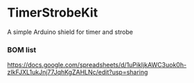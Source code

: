 # TimerStrobeKit
A simple Arduino shield for timer and strobe

### BOM list
https://docs.google.com/spreadsheets/d/1uPikIjkAWC3uok0h-zIkFJXL1ukJnj77JqhKgZAHLNc/edit?usp=sharing
